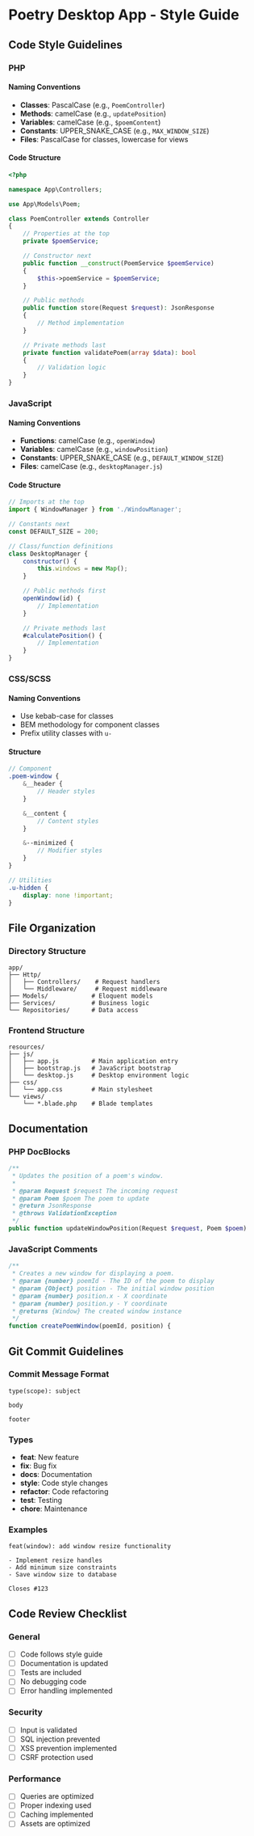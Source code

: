 # Poetry Desktop App - Style Guide

## Code Style Guidelines

### PHP

#### Naming Conventions
- **Classes**: PascalCase (e.g., `PoemController`)
- **Methods**: camelCase (e.g., `updatePosition`)
- **Variables**: camelCase (e.g., `$poemContent`)
- **Constants**: UPPER_SNAKE_CASE (e.g., `MAX_WINDOW_SIZE`)
- **Files**: PascalCase for classes, lowercase for views

#### Code Structure
```php
<?php

namespace App\Controllers;

use App\Models\Poem;

class PoemController extends Controller
{
    // Properties at the top
    private $poemService;

    // Constructor next
    public function __construct(PoemService $poemService)
    {
        $this->poemService = $poemService;
    }

    // Public methods
    public function store(Request $request): JsonResponse
    {
        // Method implementation
    }

    // Private methods last
    private function validatePoem(array $data): bool
    {
        // Validation logic
    }
}
```

### JavaScript

#### Naming Conventions
- **Functions**: camelCase (e.g., `openWindow`)
- **Variables**: camelCase (e.g., `windowPosition`)
- **Constants**: UPPER_SNAKE_CASE (e.g., `DEFAULT_WINDOW_SIZE`)
- **Files**: camelCase (e.g., `desktopManager.js`)

#### Code Structure
```javascript
// Imports at the top
import { WindowManager } from './WindowManager';

// Constants next
const DEFAULT_SIZE = 200;

// Class/function definitions
class DesktopManager {
    constructor() {
        this.windows = new Map();
    }

    // Public methods first
    openWindow(id) {
        // Implementation
    }

    // Private methods last
    #calculatePosition() {
        // Implementation
    }
}
```

### CSS/SCSS

#### Naming Conventions
- Use kebab-case for classes
- BEM methodology for component classes
- Prefix utility classes with `u-`

#### Structure
```scss
// Component
.poem-window {
    &__header {
        // Header styles
    }

    &__content {
        // Content styles
    }

    &--minimized {
        // Modifier styles
    }
}

// Utilities
.u-hidden {
    display: none !important;
}
```

## File Organization

### Directory Structure
```
app/
├── Http/
│   ├── Controllers/    # Request handlers
│   └── Middleware/     # Request middleware
├── Models/            # Eloquent models
├── Services/          # Business logic
└── Repositories/      # Data access
```

### Frontend Structure
```
resources/
├── js/
│   ├── app.js         # Main application entry
│   ├── bootstrap.js   # JavaScript bootstrap
│   └── desktop.js     # Desktop environment logic
├── css/
│   └── app.css        # Main stylesheet
└── views/
    └── *.blade.php    # Blade templates
```

## Documentation

### PHP DocBlocks
```php
/**
 * Updates the position of a poem's window.
 *
 * @param Request $request The incoming request
 * @param Poem $poem The poem to update
 * @return JsonResponse
 * @throws ValidationException
 */
public function updateWindowPosition(Request $request, Poem $poem)
```

### JavaScript Comments
```javascript
/**
 * Creates a new window for displaying a poem.
 * @param {number} poemId - The ID of the poem to display
 * @param {Object} position - The initial window position
 * @param {number} position.x - X coordinate
 * @param {number} position.y - Y coordinate
 * @returns {Window} The created window instance
 */
function createPoemWindow(poemId, position) {
```

## Git Commit Guidelines

### Commit Message Format
```
type(scope): subject

body

footer
```

### Types
- **feat**: New feature
- **fix**: Bug fix
- **docs**: Documentation
- **style**: Code style changes
- **refactor**: Code refactoring
- **test**: Testing
- **chore**: Maintenance

### Examples
```
feat(window): add window resize functionality

- Implement resize handles
- Add minimum size constraints
- Save window size to database

Closes #123
```

## Code Review Checklist

### General
- [ ] Code follows style guide
- [ ] Documentation is updated
- [ ] Tests are included
- [ ] No debugging code
- [ ] Error handling implemented

### Security
- [ ] Input is validated
- [ ] SQL injection prevented
- [ ] XSS prevention implemented
- [ ] CSRF protection used

### Performance
- [ ] Queries are optimized
- [ ] Proper indexing used
- [ ] Caching implemented
- [ ] Assets are optimized

